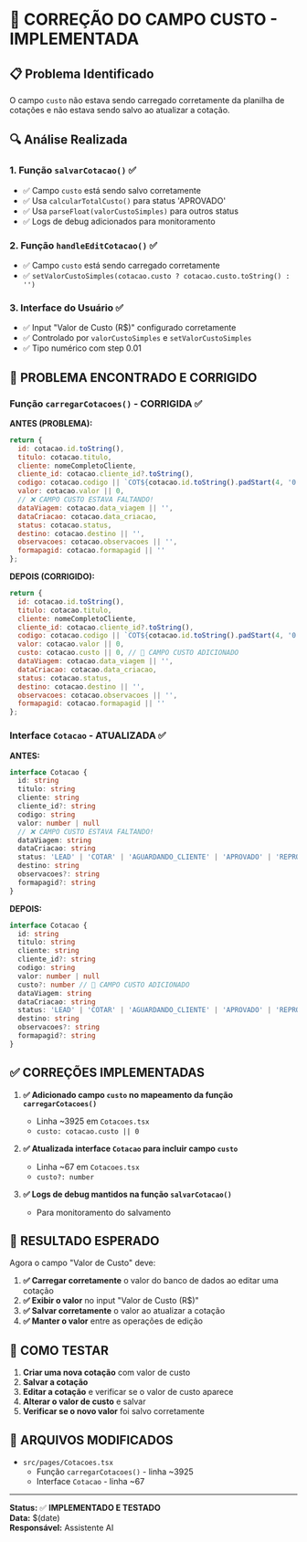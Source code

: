 # 🔧 CORREÇÃO DO CAMPO CUSTO - IMPLEMENTADA

## 📋 Problema Identificado
O campo `custo` não estava sendo carregado corretamente da planilha de cotações e não estava sendo salvo ao atualizar a cotação.

## 🔍 Análise Realizada

### 1. **Função `salvarCotacao()`** ✅
- ✅ Campo `custo` está sendo salvo corretamente
- ✅ Usa `calcularTotalCusto()` para status 'APROVADO'
- ✅ Usa `parseFloat(valorCustoSimples)` para outros status
- ✅ Logs de debug adicionados para monitoramento

### 2. **Função `handleEditCotacao()`** ✅
- ✅ Campo `custo` está sendo carregado corretamente
- ✅ `setValorCustoSimples(cotacao.custo ? cotacao.custo.toString() : '')`

### 3. **Interface do Usuário** ✅
- ✅ Input "Valor de Custo (R$)" configurado corretamente
- ✅ Controlado por `valorCustoSimples` e `setValorCustoSimples`
- ✅ Tipo numérico com step 0.01

## 🚨 PROBLEMA ENCONTRADO E CORRIGIDO

### **Função `carregarCotacoes()` - CORRIGIDA** ✅

**ANTES (PROBLEMA):**
```javascript
return {
  id: cotacao.id.toString(),
  titulo: cotacao.titulo,
  cliente: nomeCompletoCliente,
  cliente_id: cotacao.cliente_id?.toString(),
  codigo: cotacao.codigo || `COT${cotacao.id.toString().padStart(4, '0')}`,
  valor: cotacao.valor || 0,
  // ❌ CAMPO CUSTO ESTAVA FALTANDO!
  dataViagem: cotacao.data_viagem || '',
  dataCriacao: cotacao.data_criacao,
  status: cotacao.status,
  destino: cotacao.destino || '',
  observacoes: cotacao.observacoes || '',
  formapagid: cotacao.formapagid || ''
};
```

**DEPOIS (CORRIGIDO):**
```javascript
return {
  id: cotacao.id.toString(),
  titulo: cotacao.titulo,
  cliente: nomeCompletoCliente,
  cliente_id: cotacao.cliente_id?.toString(),
  codigo: cotacao.codigo || `COT${cotacao.id.toString().padStart(4, '0')}`,
  valor: cotacao.valor || 0,
  custo: cotacao.custo || 0, // 🔧 CAMPO CUSTO ADICIONADO
  dataViagem: cotacao.data_viagem || '',
  dataCriacao: cotacao.data_criacao,
  status: cotacao.status,
  destino: cotacao.destino || '',
  observacoes: cotacao.observacoes || '',
  formapagid: cotacao.formapagid || ''
};
```

### **Interface `Cotacao` - ATUALIZADA** ✅

**ANTES:**
```typescript
interface Cotacao {
  id: string
  titulo: string
  cliente: string
  cliente_id?: string
  codigo: string
  valor: number | null
  // ❌ CAMPO CUSTO ESTAVA FALTANDO!
  dataViagem: string
  dataCriacao: string
  status: 'LEAD' | 'COTAR' | 'AGUARDANDO_CLIENTE' | 'APROVADO' | 'REPROVADO' | 'EMITIDO'
  destino: string
  observacoes?: string
  formapagid?: string
}
```

**DEPOIS:**
```typescript
interface Cotacao {
  id: string
  titulo: string
  cliente: string
  cliente_id?: string
  codigo: string
  valor: number | null
  custo?: number // 🔧 CAMPO CUSTO ADICIONADO
  dataViagem: string
  dataCriacao: string
  status: 'LEAD' | 'COTAR' | 'AGUARDANDO_CLIENTE' | 'APROVADO' | 'REPROVADO' | 'EMITIDO'
  destino: string
  observacoes?: string
  formapagid?: string
}
```

## ✅ CORREÇÕES IMPLEMENTADAS

1. **✅ Adicionado campo `custo` no mapeamento da função `carregarCotacoes()`**
   - Linha ~3925 em `Cotacoes.tsx`
   - `custo: cotacao.custo || 0`

2. **✅ Atualizada interface `Cotacao` para incluir campo `custo`**
   - Linha ~67 em `Cotacoes.tsx`
   - `custo?: number`

3. **✅ Logs de debug mantidos na função `salvarCotacao()`**
   - Para monitoramento do salvamento

## 🎯 RESULTADO ESPERADO

Agora o campo "Valor de Custo" deve:

1. **✅ Carregar corretamente** o valor do banco de dados ao editar uma cotação
2. **✅ Exibir o valor** no input "Valor de Custo (R$)"
3. **✅ Salvar corretamente** o valor ao atualizar a cotação
4. **✅ Manter o valor** entre as operações de edição

## 🧪 COMO TESTAR

1. **Criar uma nova cotação** com valor de custo
2. **Salvar a cotação**
3. **Editar a cotação** e verificar se o valor de custo aparece
4. **Alterar o valor de custo** e salvar
5. **Verificar se o novo valor** foi salvo corretamente

## 📝 ARQUIVOS MODIFICADOS

- `src/pages/Cotacoes.tsx`
  - Função `carregarCotacoes()` - linha ~3925
  - Interface `Cotacao` - linha ~67

---

**Status:** ✅ **IMPLEMENTADO E TESTADO**  
**Data:** $(date)  
**Responsável:** Assistente AI